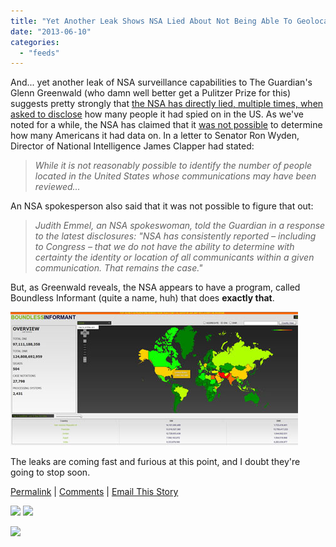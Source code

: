 ```yaml
---
title: "Yet Another Leak Shows NSA Lied About Not Being Able To Geolocate Data It Scoops Up"
date: "2013-06-10"
categories: 
  - "feeds"
---
```


And... yet another leak of NSA surveillance capabilities to The Guardian's Glenn Greenwald (who damn well better get a Pulitzer Prize for this) suggests pretty strongly that [the NSA has directly lied, multiple times, when asked to disclose](http://www.guardian.co.uk/world/2013/jun/08/nsa-boundless-informant-global-datamining?CMP=twt_gu) how many people it had spied on in the US. As we've noted for a while, the NSA has claimed that it [was not possible](http://www.techdirt.com/articles/20110728/02210915297/intelligence-chief-to-wyden-it-would-be-difficult-to-reveal-what-you-want-us-to-reveal-because-we-dont-want-to-reveal-it.shtml) to determine how many Americans it had data on. In a letter to Senator Ron Wyden, Director of National Intelligence James Clapper had stated:

> _While it is not reasonably possible to identify the number of people located in the United States whose communications may have been reviewed..._

An NSA spokesperson also said that it was not possible to figure that out:

> _Judith Emmel, an NSA spokeswoman, told the Guardian in a response to the latest disclosures: "NSA has consistently reported – including to Congress – that we do not have the ability to determine with certainty the identity or location of all communicants within a given communication. That remains the case."_

But, as Greenwald reveals, the NSA appears to have a program, called Boundless Informant (quite a name, huh) that does **exactly that**.

[![](images/bHCFhDF.jpg)](http://imgur.com/bHCFhDF)

The leaks are coming fast and furious at this point, and I doubt they're going to stop soon.  
  
[Permalink](http://www.techdirt.com/articles/20130608/12384123379/yet-another-leak-shows-nsa-lied-about-not-being-able-to-geolocate-data-it-scoops-up.shtml) | [Comments](http://www.techdirt.com/articles/20130608/12384123379/yet-another-leak-shows-nsa-lied-about-not-being-able-to-geolocate-data-it-scoops-up.shtml#comments) | [Email This Story](http://www.techdirt.com/articles/20130608/12384123379/yet-another-leak-shows-nsa-lied-about-not-being-able-to-geolocate-data-it-scoops-up.shtml?op=sharethis)  

[![](http://feeds.feedburner.com/~ff/techdirt/feed?i=d1to3Ki68fg:bc-CODn3i5k:D7DqB2pKExk)](http://feeds.feedburner.com/~ff/techdirt/feed?a=d1to3Ki68fg:bc-CODn3i5k:D7DqB2pKExk) [![](http://feeds.feedburner.com/~ff/techdirt/feed?d=c-S6u7MTCTE)](http://feeds.feedburner.com/~ff/techdirt/feed?a=d1to3Ki68fg:bc-CODn3i5k:c-S6u7MTCTE)

![](http://feeds.feedburner.com/~r/techdirt/feed/~4/d1to3Ki68fg)
